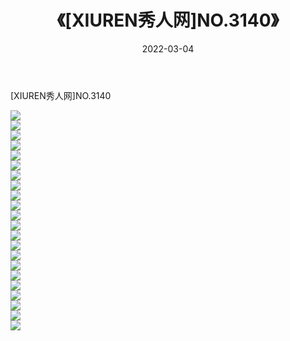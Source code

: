 ﻿---
layout: post
title:  《[XIUREN秀人网]NO.3140》
date:   2022-03-04
img: http://img.660000.xyz/Sharelink/秀人网/秀人网第04部分/[XIUREN秀人网]NO.3140/000.jpg
categories: [美女, 清纯, 唯美]
---

[XIUREN秀人网]NO.3140

 ![](http://img.660000.xyz/Sharelink/秀人网/秀人网第04部分/[XIUREN秀人网]NO.3140/001.jpg) <br>![](http://img.660000.xyz/Sharelink/秀人网/秀人网第04部分/[XIUREN秀人网]NO.3140/002.jpg) <br>![](http://img.660000.xyz/Sharelink/秀人网/秀人网第04部分/[XIUREN秀人网]NO.3140/003.jpg) <br>![](http://img.660000.xyz/Sharelink/秀人网/秀人网第04部分/[XIUREN秀人网]NO.3140/004.jpg) <br>![](http://img.660000.xyz/Sharelink/秀人网/秀人网第04部分/[XIUREN秀人网]NO.3140/005.jpg) <br>![](http://img.660000.xyz/Sharelink/秀人网/秀人网第04部分/[XIUREN秀人网]NO.3140/006.jpg) <br>![](http://img.660000.xyz/Sharelink/秀人网/秀人网第04部分/[XIUREN秀人网]NO.3140/007.jpg) <br>![](http://img.660000.xyz/Sharelink/秀人网/秀人网第04部分/[XIUREN秀人网]NO.3140/008.jpg) <br>![](http://img.660000.xyz/Sharelink/秀人网/秀人网第04部分/[XIUREN秀人网]NO.3140/009.jpg) <br>![](http://img.660000.xyz/Sharelink/秀人网/秀人网第04部分/[XIUREN秀人网]NO.3140/010.jpg) <br>![](http://img.660000.xyz/Sharelink/秀人网/秀人网第04部分/[XIUREN秀人网]NO.3140/011.jpg) <br>![](http://img.660000.xyz/Sharelink/秀人网/秀人网第04部分/[XIUREN秀人网]NO.3140/012.jpg) <br>![](http://img.660000.xyz/Sharelink/秀人网/秀人网第04部分/[XIUREN秀人网]NO.3140/013.jpg) <br>![](http://img.660000.xyz/Sharelink/秀人网/秀人网第04部分/[XIUREN秀人网]NO.3140/014.jpg) <br>![](http://img.660000.xyz/Sharelink/秀人网/秀人网第04部分/[XIUREN秀人网]NO.3140/015.jpg) <br>![](http://img.660000.xyz/Sharelink/秀人网/秀人网第04部分/[XIUREN秀人网]NO.3140/016.jpg) <br>![](http://img.660000.xyz/Sharelink/秀人网/秀人网第04部分/[XIUREN秀人网]NO.3140/017.jpg) <br>![](http://img.660000.xyz/Sharelink/秀人网/秀人网第04部分/[XIUREN秀人网]NO.3140/018.jpg) <br>![](http://img.660000.xyz/Sharelink/秀人网/秀人网第04部分/[XIUREN秀人网]NO.3140/019.jpg) <br>![](http://img.660000.xyz/Sharelink/秀人网/秀人网第04部分/[XIUREN秀人网]NO.3140/020.jpg) <br>![](http://img.660000.xyz/Sharelink/秀人网/秀人网第04部分/[XIUREN秀人网]NO.3140/021.jpg) <br>![](http://img.660000.xyz/Sharelink/秀人网/秀人网第04部分/[XIUREN秀人网]NO.3140/022.jpg) <br>